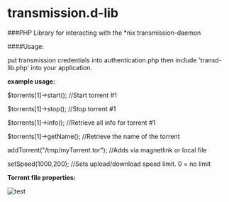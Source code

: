 # transmission.d-lib
###PHP Library for interacting with the *nix transmission-daemon

####Usage:

put transmission credentials into authentication.php then include 'transd-lib.php' into your application.


**example usage:**
  
  $torrents[1]->start();         //Start torrent #1
  
  $torrents[1]->stop();          //Stop torrent #1
  
  $torrents[1]->info();          //Retrieve all info for torrent #1
  
  $torrents[1]->getName();       //Retrieve the name of the torrent
  
  addTorrent("/tmp/myTorrent.tor"); //Adds via magnetlink or local file
  
  setSpeed(1000,200);               //Sets upload/download speed limit. 0 = no limit
  
  
  
**Torrent file properties:**
  
![test](http://i.imgur.com/YliXOnF.png?2)
